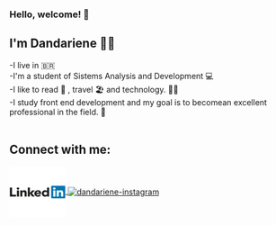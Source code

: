 ### Hello, welcome! 👋
## I'm Dandariene :woman_technologist:

-I live in :brazil: <br>
-I'm a student of Sistems Analysis and Development :computer:<br>
-I like to read :open_book: , travel :beach_umbrella:  and technology. :woman_technologist:<br>
-I study front end development and my goal is to becomean excellent professional in the field. :1st_place_medal:
<br>
<br>
## Connect with me:
<a href="https://www.linkedin.com/in/dandariene-rp-braz/" target="blank">
  <img align="center" alt="dandariene-linkedin" height="90" width="100" src="https://raw.githubusercontent.com/devicons/devicon/master/icons/linkedin/linkedin-original-wordmark.svg" style="max-width:100%;">
</a>
<a href="https://www.instagram.com/dandarienebraz/" target="blank">
  <img align="center" alt="dandariene-instagram" height="90" width="100" src="https://icons8.com.br/icon/119026/instagram-new" style="max-width:100%;">
</a>




<!--
**Dandariene/Dandariene** is a ✨ _special_ ✨ repository because its `README.md` (this file) appears on your GitHub profile.

Here are some ideas to get you started:

- 🔭 I’m currently working on ...
- 🌱 I’m currently learning ...
- 👯 I’m looking to collaborate on ...
- 🤔 I’m looking for help with ...
- 💬 Ask me about ...
- 📫 How to reach me: ...
- 😄 Pronouns: ...
- ⚡ Fun fact: ...
-->
